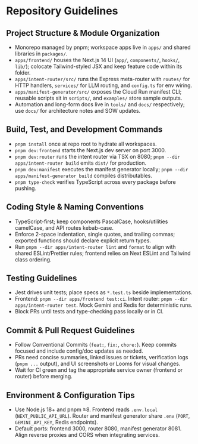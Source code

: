 # Repository Guidelines

## Project Structure & Module Organization
- Monorepo managed by pnpm; workspace apps live in `apps/` and shared libraries in `packages/`.
- `apps/frontend/` houses the Next.js 14 UI (`app/`, `components/`, `hooks/`, `lib/`); colocate Tailwind-styled JSX and keep feature code within its folder.
- `apps/intent-router/src/` runs the Express meta-router with `routes/` for HTTP handlers, `services/` for LLM routing, and `config.ts` for env wiring.
- `apps/manifest-generator/src/` exposes the Cloud Run manifest CLI; reusable scripts sit in `scripts/`, and `examples/` store sample outputs.
- Automation and long-form docs live in `tools/` and `docs/` respectively; use `docs/` for architecture notes and SOW updates.

## Build, Test, and Development Commands
- `pnpm install` once at repo root to hydrate all workspaces.
- `pnpm dev:frontend` starts the Next.js dev server on port 3000.
- `pnpm dev:router` runs the intent router via TSX on 8080; `pnpm --dir apps/intent-router build` emits `dist/` for production.
- `pnpm dev:manifest` executes the manifest generator locally; `pnpm --dir apps/manifest-generator build` compiles distributables.
- `pnpm type-check` verifies TypeScript across every package before pushing.

## Coding Style & Naming Conventions
- TypeScript-first; keep components PascalCase, hooks/utilities camelCase, and API routes kebab-case.
- Enforce 2-space indentation, single quotes, and trailing commas; exported functions should declare explicit return types.
- Run `pnpm --dir apps/intent-router lint` and `format` to align with shared ESLint/Prettier rules; frontend relies on Next ESLint and Tailwind class ordering.

## Testing Guidelines
- Jest drives unit tests; place specs as `*.test.ts` beside implementations.
- Frontend: `pnpm --dir apps/frontend test:ci`. Intent router: `pnpm --dir apps/intent-router test`. Mock Gemini and Redis for deterministic runs.
- Block PRs until tests and type-checking pass locally or in CI.

## Commit & Pull Request Guidelines
- Follow Conventional Commits (`feat:`, `fix:`, `chore:`). Keep commits focused and include config/doc updates as needed.
- PRs need concise summaries, linked issues or tickets, verification logs (`pnpm ...` output), and UI screenshots or Looms for visual changes.
- Wait for CI green and tag the appropriate service owner (frontend or router) before merging.

## Environment & Configuration Tips
- Use Node.js 18+ and pnpm ≥8. Frontend reads `.env.local` (`NEXT_PUBLIC_API_URL`). Router and manifest generator share `.env` (`PORT`, `GEMINI_API_KEY`, Redis endpoints).
- Default ports: frontend 3000, router 8080, manifest generator 8081. Align reverse proxies and CORS when integrating services.
